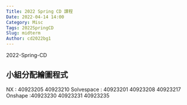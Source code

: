 ```yaml
---
Title: 2022 Spring CD 課程
Date: 2022-04-14 14:00
Category: Misc
Tags: 2022SpringCD
Slug: midterm
Author: cd2022bg1
---
```


2022-Spring-CD

<!-- PELICAN_END_SUMMARY -->

小組分配繪圖程式
---

NX : 40923205 40923210
Solvespace : 40923201 40923208 40923217
Onshape :40923230 40923231 40923235



